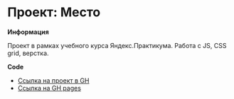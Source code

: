 # Проект: Место

**Информация**

Проект в рамках учебного курса Яндекс.Практикума. Работа с JS, CSS grid, верстка.

**Code**

* [Ссылка на проект в GH](https://github.com/polexka/mesto)
* [Ссылка на GH pages](https://polexka.github.io/mesto/)
